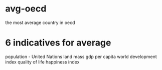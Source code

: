 # avg-oecd
the most average country in oecd


# 6 indicatives for average 
population - United Nations
land mass 
gdp per capita 
world development index 
quality of life 
happiness index